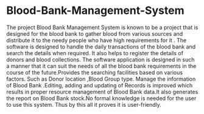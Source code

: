 # Blood-Bank-Management-System
The project Blood Bank Management System is known to be a project that is designed for the blood bank to gather blood from various sources and distribute it to the needy people who have high requirements for it . The software is designed to handle the daily transactions of the blood bank and search the details when required. It also helps to register the details of donors and blood collections. The software application is designed in such a manner that it can suit the needs of all the blood bank requirements in the course of the future.Provides the searching facilities based on various factors. Such as Donor location ,Blood Group type. Manage the information of Blood Bank .Editing, adding and updating of Records is improved which results in proper resource management of Blood Bank data.It also generates the report on Blood Bank stock.No formal knowledge is needed for the user to use this system. Thus by this all it proves it is user-friendly.
